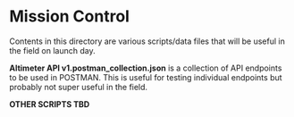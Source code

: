 # Mission Control
Contents in this directory are various scripts/data files that will be useful in the field on launch day.

**Altimeter API v1.postman_collection.json** is a collection of API endpoints to be used in POSTMAN. This is useful for testing individual endpoints but probably not super useful in the field.

**OTHER SCRIPTS TBD**